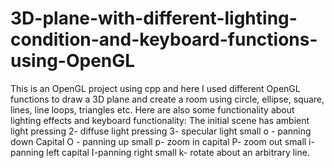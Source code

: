 # 3D-plane-with-different-lighting-condition-and-keyboard-functions-using-OpenGL
This is an OpenGL project using cpp and here I used different OpenGL functions to draw a 3D plane and create a room using circle, ellipse, square, lines, line loops, triangles etc.
Here are also some functionality about lighting effects and keyboard functionality:
The initial scene has ambient light
pressing 2- diffuse light
pressing 3- specular light
small o - panning down
Capital O - panning up
small p- zoom in
capital P- zoom out
small i-panning left
capital I-panning right
small k- rotate about an arbitrary line.
